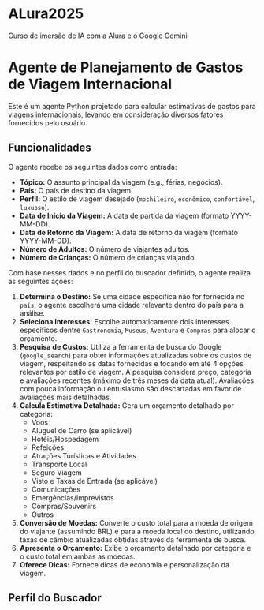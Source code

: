 # ALura2025
Curso de imersão de IA com a Alura e o Google Gemini
# Agente de Planejamento de Gastos de Viagem Internacional

Este é um agente Python projetado para calcular estimativas de gastos para viagens internacionais, levando em consideração diversos fatores fornecidos pelo usuário.

## Funcionalidades

O agente recebe os seguintes dados como entrada:

* **Tópico:** O assunto principal da viagem (e.g., férias, negócios).
* **País:** O país de destino da viagem.
* **Perfil:** O estilo de viagem desejado (`mochileiro`, `econômico`, `confortável`, `luxuoso`).
* **Data de Início da Viagem:** A data de partida da viagem (formato YYYY-MM-DD).
* **Data de Retorno da Viagem:** A data de retorno da viagem (formato YYYY-MM-DD).
* **Número de Adultos:** O número de viajantes adultos.
* **Número de Crianças:** O número de crianças viajando.

Com base nesses dados e no perfil do buscador definido, o agente realiza as seguintes ações:

1.  **Determina o Destino:** Se uma cidade específica não for fornecida no `país`, o agente escolherá uma cidade relevante dentro do país para a análise.
2.  **Seleciona Interesses:** Escolhe automaticamente dois interesses específicos dentre `Gastronomia`, `Museus`, `Aventura` e `Compras` para alocar o orçamento.
3.  **Pesquisa de Custos:** Utiliza a ferramenta de busca do Google (`google_search`) para obter informações atualizadas sobre os custos de viagem, respeitando as datas fornecidas e focando em até 4 opções relevantes por estilo de viagem. A pesquisa considera preço, categoria e avaliações recentes (máximo de três meses da data atual). Avaliações com pouca informação ou entusiasmo são descartadas em favor de avaliações mais detalhadas.
4.  **Calcula Estimativa Detalhada:** Gera um orçamento detalhado por categoria:
    * Voos
    * Aluguel de Carro (se aplicável)
    * Hotéis/Hospedagem
    * Refeições
    * Atrações Turísticas e Atividades
    * Transporte Local
    * Seguro Viagem
    * Visto e Taxas de Entrada (se aplicável)
    * Comunicações
    * Emergências/Imprevistos
    * Compras/Souvenirs
    * Outros
5.  **Conversão de Moedas:** Converte o custo total para a moeda de origem do viajante (assumindo BRL) e para a moeda local do destino, utilizando taxas de câmbio atualizadas obtidas através da ferramenta de busca.
6.  **Apresenta o Orçamento:** Exibe o orçamento detalhado por categoria e o custo total em ambas as moedas.
7.  **Oferece Dicas:** Fornece dicas de economia e personalização da viagem.

## Perfil do Buscador
